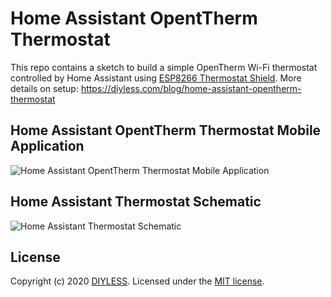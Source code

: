 # Home Assistant OpentTherm Thermostat

This repo contains a sketch to build a simple OpenTherm Wi-Fi thermostat controlled by Home Assistant using [ESP8266 Thermostat Shield](https://diyless.com/product/esp8266-thermostat-shield).
More details on setup:
https://diyless.com/blog/home-assistant-opentherm-thermostat

## Home Assistant OpentTherm Thermostat Mobile Application
![Home Assistant OpentTherm Thermostat Mobile Application](https://diyless.com/blog/home-assistant-opentherm-thermostat/home-assistant-opentherm-thermostat-app-s.webp)

## Home Assistant Thermostat Schematic
![Home Assistant Thermostat Schematic](https://diyless.com/blog/opentherm-sample/master-opentherm-shield-connection.webp)

## License
Copyright (c) 2020 [DIYLESS](http://diyless.com/). Licensed under the [MIT license](/LICENSE?raw=true).
